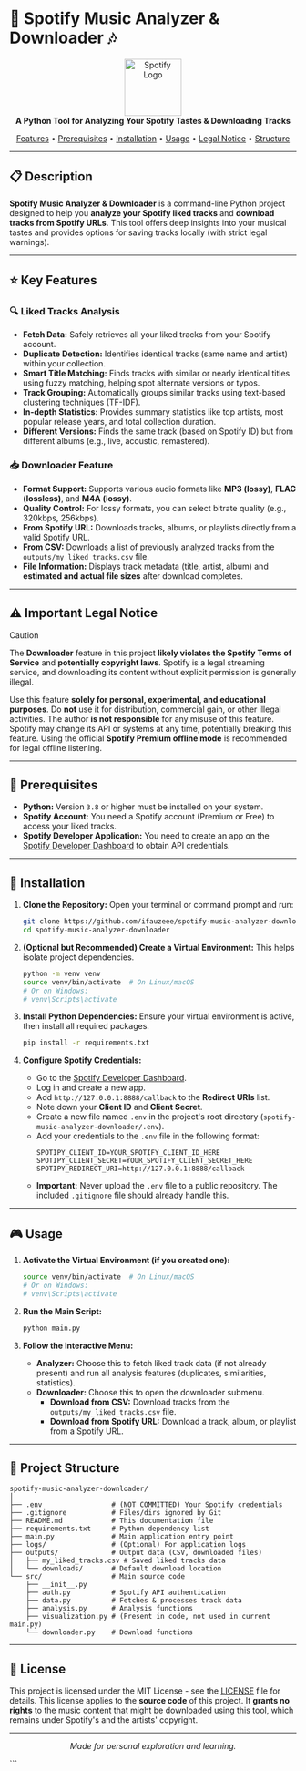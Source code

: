# 🎵 Spotify Music Analyzer & Downloader 🎶

<p align="center">
  <img src="https://www.svgrepo.com/show/475675/spotify-logo.svg" alt="Spotify Logo" width="100" height="100">
  <br>
  <strong>A Python Tool for Analyzing Your Spotify Tastes & Downloading Tracks</strong>
</p>

<p align="center">
  <a href="#-features">Features</a> •
  <a href="#-prerequisites">Prerequisites</a> •
  <a href="#-installation">Installation</a> •
  <a href="#-usage">Usage</a> •
  <a href="#-important-legal-notice">Legal Notice</a> •
  <a href="#-project-structure">Structure</a>
</p>

---

## 📋 Description

**Spotify Music Analyzer & Downloader** is a command-line Python project designed to help you **analyze your Spotify liked tracks** and **download tracks from Spotify URLs**. This tool offers deep insights into your musical tastes and provides options for saving tracks locally (with strict legal warnings).

---

## ⭐ Key Features

### 🔍 **Liked Tracks Analysis**
*   **Fetch Data:** Safely retrieves all your liked tracks from your Spotify account.
*   **Duplicate Detection:** Identifies identical tracks (same name and artist) within your collection.
*   **Smart Title Matching:** Finds tracks with similar or nearly identical titles using fuzzy matching, helping spot alternate versions or typos.
*   **Track Grouping:** Automatically groups similar tracks using text-based clustering techniques (TF-IDF).
*   **In-depth Statistics:** Provides summary statistics like top artists, most popular release years, and total collection duration.
*   **Different Versions:** Finds the same track (based on Spotify ID) but from different albums (e.g., live, acoustic, remastered).

### 📥 **Downloader Feature**
*   **Format Support:** Supports various audio formats like **MP3 (lossy)**, **FLAC (lossless)**, and **M4A (lossy)**.
*   **Quality Control:** For lossy formats, you can select bitrate quality (e.g., 320kbps, 256kbps).
*   **From Spotify URL:** Downloads tracks, albums, or playlists directly from a valid Spotify URL.
*   **From CSV:** Downloads a list of previously analyzed tracks from the `outputs/my_liked_tracks.csv` file.
*   **File Information:** Displays track metadata (title, artist, album) and **estimated and actual file sizes** after download completes.

---

## ⚠️ Important Legal Notice

> [!CAUTION]
> The **Downloader** feature in this project **likely violates the Spotify Terms of Service** and **potentially copyright laws**. Spotify is a legal streaming service, and downloading its content without explicit permission is generally illegal.
>
> Use this feature **solely for personal, experimental, and educational purposes**. Do **not** use it for distribution, commercial gain, or other illegal activities.
> The author **is not responsible** for any misuse of this feature. Spotify may change its API or systems at any time, potentially breaking this feature. Using the official **Spotify Premium offline mode** is recommended for legal offline listening.

---

## 🧰 Prerequisites

*   **Python:** Version `3.8` or higher must be installed on your system.
*   **Spotify Account:** You need a Spotify account (Premium or Free) to access your liked tracks.
*   **Spotify Developer Application:** You need to create an app on the [Spotify Developer Dashboard](https://developer.spotify.com/dashboard) to obtain API credentials.

---

## 🚀 Installation

1.  **Clone the Repository:**
    Open your terminal or command prompt and run:
    ```bash
    git clone https://github.com/ifauzeee/spotify-music-analyzer-downloader.git
    cd spotify-music-analyzer-downloader
    ```

2.  **(Optional but Recommended) Create a Virtual Environment:**
    This helps isolate project dependencies.
    ```bash
    python -m venv venv
    source venv/bin/activate  # On Linux/macOS
    # Or on Windows:
    # venv\Scripts\activate
    ```

3.  **Install Python Dependencies:**
    Ensure your virtual environment is active, then install all required packages.
    ```bash
    pip install -r requirements.txt
    ```

4.  **Configure Spotify Credentials:**
    *   Go to the [Spotify Developer Dashboard](https://developer.spotify.com/dashboard).
    *   Log in and create a new app.
    *   Add `http://127.0.0.1:8888/callback` to the **Redirect URIs** list.
    *   Note down your **Client ID** and **Client Secret**.
    *   Create a new file named `.env` in the project's root directory (`spotify-music-analyzer-downloader/.env`).
    *   Add your credentials to the `.env` file in the following format:
        ```env
        SPOTIPY_CLIENT_ID=YOUR_SPOTIFY_CLIENT_ID_HERE
        SPOTIPY_CLIENT_SECRET=YOUR_SPOTIFY_CLIENT_SECRET_HERE
        SPOTIPY_REDIRECT_URI=http://127.0.0.1:8888/callback
        ```
    *   **Important:** Never upload the `.env` file to a public repository. The included `.gitignore` file should already handle this.

---

## 🎮 Usage

1.  **Activate the Virtual Environment (if you created one):**
    ```bash
    source venv/bin/activate  # On Linux/macOS
    # Or on Windows:
    # venv\Scripts\activate
    ```

2.  **Run the Main Script:**
    ```bash
    python main.py
    ```

3.  **Follow the Interactive Menu:**
    *   **Analyzer:** Choose this to fetch liked track data (if not already present) and run all analysis features (duplicates, similarities, statistics).
    *   **Downloader:** Choose this to open the downloader submenu.
        *   **Download from CSV:** Download tracks from the `outputs/my_liked_tracks.csv` file.
        *   **Download from Spotify URL:** Download a track, album, or playlist from a Spotify URL.

---

## 📁 Project Structure

```
spotify-music-analyzer-downloader/
│
├── .env                 # (NOT COMMITTED) Your Spotify credentials
├── .gitignore           # Files/dirs ignored by Git
├── README.md            # This documentation file
├── requirements.txt     # Python dependency list
├── main.py              # Main application entry point
├── logs/                # (Optional) For application logs
├── outputs/             # Output data (CSV, downloaded files)
│   ├── my_liked_tracks.csv # Saved liked tracks data
│   └── downloads/       # Default download location
└── src/                 # Main source code
    ├── __init__.py
    ├── auth.py          # Spotify API authentication
    ├── data.py          # Fetches & processes track data
    ├── analysis.py      # Analysis functions
    ├── visualization.py # (Present in code, not used in current main.py)
    └── downloader.py    # Download functions
```

---

## 📄 License

This project is licensed under the MIT License - see the [LICENSE](LICENSE) file for details. This license applies to the **source code** of this project. It **grants no rights** to the music content that might be downloaded using this tool, which remains under Spotify's and the artists' copyright.

---

<p align="center">
  <em>Made for personal exploration and learning.</em>
</p>
```
